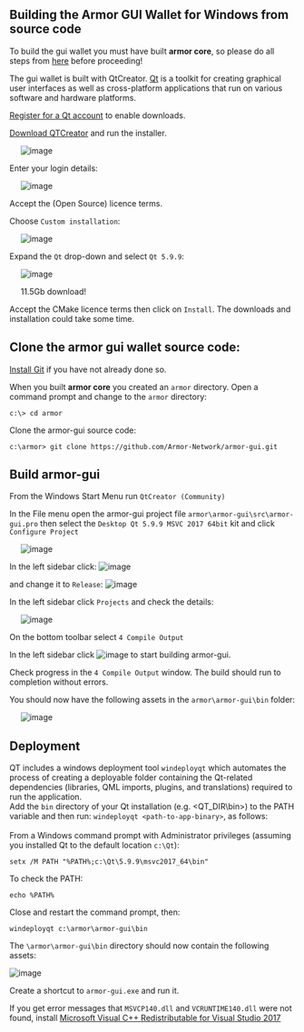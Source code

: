 ## Building the Armor GUI Wallet for Windows from source code

To build the gui wallet you must have built **armor core**, so please do all steps from [here](https://github.com/Armor-Network/armor#building-on-windows) before proceeding!

The gui wallet is built with QtCreator. [Qt](https://www.qt.io/) is a toolkit for creating graphical user interfaces as well as cross-platform applications that run on various software and hardware platforms.

[Register for a Qt account](https://login.qt.io/register) to enable downloads.

[Download QTCreator](https://www.qt.io/download-thank-you?os=windows) and run the installer.

&nbsp;&nbsp;&nbsp;&nbsp;&nbsp;![image](https://user-images.githubusercontent.com/55367064/139972096-ef25cdfd-7525-4289-8b5d-8f988157c081.png)

Enter your login details:

&nbsp;&nbsp;&nbsp;&nbsp;&nbsp;![image](https://user-images.githubusercontent.com/55367064/139973303-235e211c-f79d-4ef3-ac98-d6aee6f38687.png)

Accept the (Open Source) licence terms.

Choose `Custom installation`:

&nbsp;&nbsp;&nbsp;&nbsp;&nbsp;![image](https://user-images.githubusercontent.com/55367064/139974644-dc80f0da-d12e-4f53-b5c9-8a179d506a5a.png)

Expand the `Qt` drop-down and select `Qt 5.9.9`:

&nbsp;&nbsp;&nbsp;&nbsp;&nbsp;![image](https://user-images.githubusercontent.com/55367064/139975495-b2fc491c-7a45-40d6-9b72-9891c9ebab07.png)

&nbsp;&nbsp;&nbsp;&nbsp;&nbsp;11.5Gb download!

Accept the CMake licence terms then click on `Install`.
The downloads and installation could take some time.


## Clone the armor gui wallet source code:

[Install Git](https://github.com/git-for-windows/git/releases/download/v2.33.1.windows.1/Git-2.33.1-64-bit.exe) if you have not already done so.

When you built **armor core** you created an `armor` directory. Open a command prompt and change to the `armor` directory:

	c:\> cd armor

Clone the armor-gui source code:

	c:\armor> git clone https://github.com/Armor-Network/armor-gui.git
  

## Build armor-gui

From the Windows Start Menu run `QtCreator (Community)`

In the File menu open the armor-gui project file `armor\armor-gui\src\armor-gui.pro`
then select the `Desktop Qt 5.9.9 MSVC 2017 64bit` kit and click `Configure Project`

&nbsp;&nbsp;&nbsp;&nbsp;&nbsp;![image](https://user-images.githubusercontent.com/55367064/139990290-6ebf4cb4-fc9f-44ff-8811-b1569699e8f7.png)

In the left sidebar click: ![image](https://user-images.githubusercontent.com/55367064/139995434-a9a6236a-f704-47bb-90e4-720efc101a76.png)

and change it to `Release`: ![image](https://user-images.githubusercontent.com/55367064/139996908-937a5cca-3831-4bd4-83f7-fdec6bcbe2c2.png)

In the left sidebar click `Projects` and check the details:

&nbsp;&nbsp;&nbsp;&nbsp;&nbsp;![image](https://user-images.githubusercontent.com/55367064/139998617-2610ca3a-506b-437d-9379-b172fa987fb4.png)

On the bottom toolbar select `4 Compile Output`

In the left sidebar click ![image](https://user-images.githubusercontent.com/55367064/139999222-5ce64601-3a58-40df-8269-273acd60ed7b.png) to start building armor-gui.

Check progress in the `4 Compile Output` window. The build should run to completion without errors.

You should now have the following assets in the `armor\armor-gui\bin` folder:

&nbsp;&nbsp;&nbsp;&nbsp;&nbsp;![image](https://user-images.githubusercontent.com/55367064/140000379-15c0488a-74da-4cb4-b9b6-d88c6b5d1d17.png)


## Deployment

QT includes a windows deployment tool `windeployqt` which automates the process of creating a deployable folder containing the Qt-related dependencies (libraries, QML imports, plugins, and translations) required to run the application.
<br/>Add the `bin` directory of your Qt installation (e.g. <QT_DIR\bin>) to the PATH variable and then run:  `windeployqt <path-to-app-binary>`, as follows:
<br/><br/>From a Windows command prompt with Administrator privileges (assuming you installed Qt to the default location `c:\Qt`):
	
	setx /M PATH "%PATH%;c:\Qt\5.9.9\msvc2017_64\bin"

To check the PATH:

	echo %PATH%

Close and restart the command prompt, then:

	windeployqt c:\armor\armor-gui\bin

The `\armor\armor-gui\bin` directory should now contain the following assets:

![image](https://user-images.githubusercontent.com/55367064/140002067-e792c7e2-1f3e-4e3a-9f76-7c678cce7283.png)

Create a shortcut to `armor-gui.exe` and run it.
	
If you get error messages that `MSVCP140.dll` and `VCRUNTIME140.dll` were not found, install [Microsoft Visual C++ Redistributable for Visual Studio 2017](https://go.microsoft.com/fwlink/?LinkId=746572)

	
	
